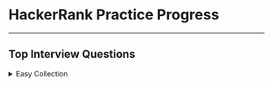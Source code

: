 # HackerRank Practice Progress

---

## Top Interview Questions

<details>

<summary>Easy Collection</summary>

---

Array 5/11

Strings

Linked Lists

Trees

Sorting and Searching

Dynamic Programming

Design

Math

Others

---

</details>